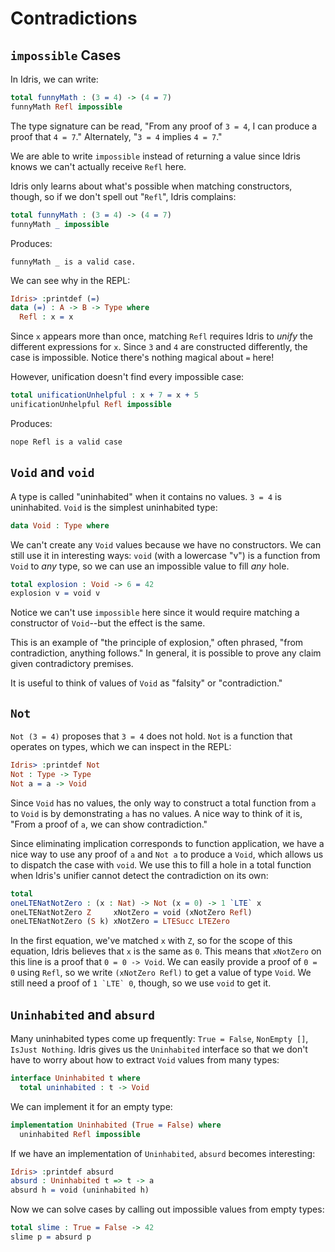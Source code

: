 # Contradictions

## `impossible` Cases

In Idris, we can write:

```idris
total funnyMath : (3 = 4) -> (4 = 7)
funnyMath Refl impossible
```

The type signature can be read, "From any proof of `3 = 4`, I can produce a
proof that `4 = 7`."  Alternately, "`3 = 4` implies `4 = 7`."

We are able to write `impossible` instead of returning a value since Idris
knows we can't actually receive `Refl` here.

Idris only learns about what's possible when matching constructors, though,
so if we don't spell out "`Refl`", Idris complains:

```idris
total funnyMath : (3 = 4) -> (4 = 7)
funnyMath _ impossible
```

Produces:
```
funnyMath _ is a valid case.
```

We can see why in the REPL:
```idris
Idris> :printdef (=)
data (=) : A -> B -> Type where
  Refl : x = x
```

Since `x` appears more than once, matching `Refl` requires Idris to *unify*
the different expressions for `x`.  Since `3` and `4` are constructed
differently, the case is impossible.  Notice there's nothing magical about
`=` here!

However, unification doesn't find every impossible case:

```idris
total unificationUnhelpful : x + 7 = x + 5
unificationUnhelpful Refl impossible
```

Produces:
```
nope Refl is a valid case
```

## `Void` and `void`

A type is called "uninhabited" when it contains no values.  `3 = 4` is
uninhabited.  `Void` is the simplest uninhabited type:

```idris
data Void : Type where
```

We can't create any `Void` values because we have no constructors.  We can
still use it in interesting ways: `void` (with a lowercase "v") is a function
from `Void` to *any* type, so we can use an impossible value to fill *any*
hole.

```idris
total explosion : Void -> 6 = 42
explosion v = void v
```

Notice we can't use `impossible` here since it would require matching a
constructor of `Void`--but the effect is the same.

This is an example of "the principle of explosion," often phrased, "from
contradiction, anything follows."  In general, it is possible to prove any
claim given contradictory premises.

It is useful to think of values of `Void` as "falsity" or "contradiction."


## `Not`

`Not (3 = 4)` proposes that `3 = 4` does not hold.  `Not` is a function that
operates on types, which we can inspect in the REPL:

```idris
Idris> :printdef Not
Not : Type -> Type
Not a = a -> Void
```

Since `Void` has no values, the only way to construct a total function from
`a` to `Void` is by demonstrating `a` has no values.  A nice way to think of
it is, "From a proof of `a`, we can show contradiction."

<!-- below is bad, we need to clarify -->

Since eliminating implication corresponds to function application, we have
a nice way to use any proof of `a` and `Not a` to produce a `Void`, which
allows us to dispatch the case with `void`.  We use this to fill a hole in a
total function when Idris's unifier cannot detect the contradiction on its
own:

```idris
total
oneLTENatNotZero : (x : Nat) -> Not (x = 0) -> 1 `LTE` x
oneLTENatNotZero Z     xNotZero = void (xNotZero Refl)
oneLTENatNotZero (S k) xNotZero = LTESucc LTEZero
```

In the first equation, we've matched `x` with `Z`, so for the scope of this
equation, Idris believes that `x` is the same as `0`.  This means that
`xNotZero` on this line is a proof that `0 = 0 -> Void`.  We can easily
provide a proof of `0 = 0` using `Refl`, so we write `(xNotZero Refl)` to
get a value of type `Void`.  We still need a proof of ``1 `LTE` 0``, though,
so we use `void` to get it.


## `Uninhabited` and `absurd`

Many uninhabited types come up frequently: `True = False`, `NonEmpty []`,
`IsJust Nothing`.  Idris gives us the `Uninhabited` interface so that we
don't have to worry about how to extract `Void` values from many types:

```idris
interface Uninhabited t where
  total uninhabited : t -> Void
```

We can implement it for an empty type:

```idris
implementation Uninhabited (True = False) where
  uninhabited Refl impossible
```

If we have an implementation of `Uninhabited`, `absurd` becomes interesting:

```idris
Idris> :printdef absurd
absurd : Uninhabited t => t -> a
absurd h = void (uninhabited h)
```

Now we can solve cases by calling out impossible values from empty types:

```idris
total slime : True = False -> 42
slime p = absurd p
```
